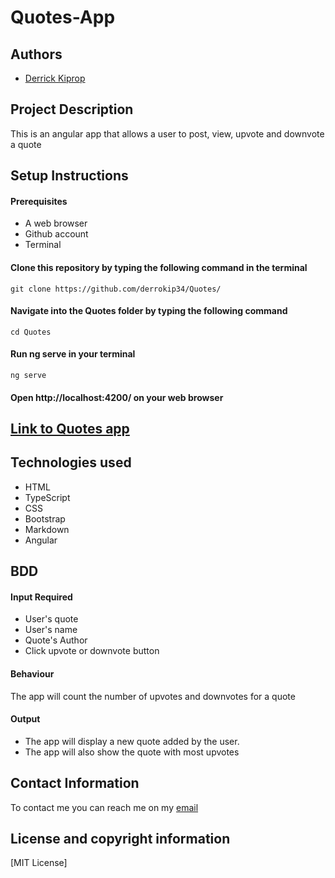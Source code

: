 # Quotes-App

## Authors
- [Derrick Kiprop](https://github.com/derrokip34)

## Project Description
This is an angular app that allows a user to post, view, upvote and downvote a quote

## Setup Instructions
#### Prerequisites
- A web browser
- Github account
- Terminal

#### Clone this repository by typing the following command in the terminal
`git clone https://github.com/derrokip34/Quotes/`

#### Navigate into the Quotes folder by typing the following command
`cd Quotes`

#### Run ng serve in your terminal
`ng serve`

#### Open http://localhost:4200/ on your web browser

## [Link to Quotes app](https://derrokip34.github.io/Quotes/)

## Technologies used
- HTML
- TypeScript
- CSS
- Bootstrap
- Markdown
- Angular

## BDD
#### Input Required
- User's quote
- User's name
- Quote's Author
- Click upvote or downvote button

#### Behaviour
 The app will count the number of upvotes and downvotes for a quote

 #### Output
 - The app will display a new quote added by the user.
- The app will also show the quote with most upvotes

## Contact Information
To contact me you can reach me on my [email](derrickip34@gmail)

## License and copyright information
[MIT License]

